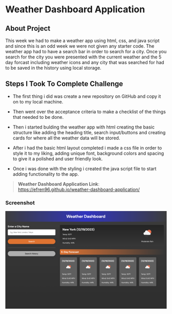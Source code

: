 # Weather Dashboard Application

## About Project 

This week we had to make a weather app using html, css, and java script and since this is an odd week we were not given any starter code. The weather app had to have a search bar in order to search for a city. Once you search for the city you were presented with the current weather and the 5 day forcast including weather icons and any city that was searched for had to be saved in the history using local storage.

## Steps I Took To Complete Challenge 

* The first thing i did was create a new repository on GitHub and copy it on to my local machine.

* Then went over the acceptance criteria to make a checklist of the things that needed to be done.

* Then i started bulding the weather app with html creating the basic structure like adding the heading title, search input/buttons and creating cards for where all the weather data will be stored.

* After i had the basic html layout completed i made a css file in order to style it to my liking, adding unique font, background colors and spacing to give it a polished and user friendly look.

* Once i was done with the styling i created the java script file to start adding functionality to the app.



> **Weather Dashboard Application Link**: https://efren96.github.io/weather-dashboard-application/

### Screenshot
<img src="./Assets/Weather App Screenshot.png">